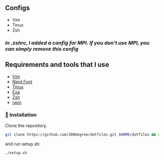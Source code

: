 <!-- # dotfiles -->

<!-- ![neovim setup](./image/300degree.png) -->

## Configs

- Vim
- Tmux
- Zsh

### *in .zshrc, I added a config for MPI. If you don't use MPI, you can simply remove this config*
## Requirements and tools that I use

- [Vim](https://github.com/vim/vim)
- [Nerd Font](https://github.com/ryanoasis/nerd-fonts)
- [Tmux](https://github.com/tmux/tmux)
- [Exa](https://github.com/ogham/exa)
- [Zsh](https://www.zsh.org/)
- [npm]()

### 🚀 Installation

Clone the repository.

```bash
git clone https://github.com/300degree/dotfiles.git $HOME/dotfiles && cd $HOME/dotfiles
```

and run setup.sh:

```bash
./setup.sh
```
